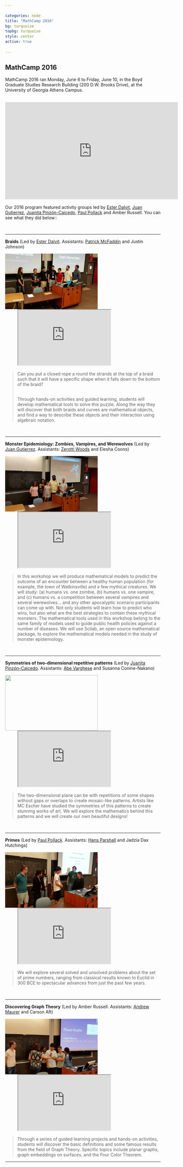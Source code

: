```yaml
---

categories: node 
title: "MathCamp 2016"
bg: turquoise
topbg: turquoise
style: center
active: true

---
```


<h2> MathCamp 2016 </h2>

<p>MathCamp 2016 ran Monday, June 6 to Friday, June 10, in the Boyd
Graduate Studies Research Building (200 D.W. Brooks Drive), at the
University of Georgia Athens Campus.
</p>
<br />

<iframe width="560" height="315"
src="https://www.youtube.com/embed/Yw3ciQu-TIg" frameborder="0"
allowfullscreen></iframe>

Our 2016 program featured activity groups led by [Ester
Dalvit](http://www.math.toronto.edu/dalvit/), [Juan
Gutierrez](http://euler.math.uga.edu/lab/html/index_en.html), [Juanita
Pinzón-Caicedo](http://alpha.math.uga.edu/~juanita/), [Paul
Pollack](http://alpha.math.uga.edu/~pollack/) and Amber
Russell. You can see what they did below::

<br />

---

**Braids**
(Led by [Ester Dalvit](http://www.math.toronto.edu/dalvit/). Assistants: [Patrick
McFaddin](https://sites.google.com/site/pmcfaddinmathematics/) and Justin Johnson)

<img src="img/camp2016/braids.gif" class="img-responsive"
style="width:300px;height: 180px; float: left;">
<iframe
src="https://drive.google.com/file/d/0B6d3gFUYYmnpaGFwMVpkS1ZPVEk/preview"
style="width:300px; height: 180px; margin-left:40px; "></iframe>
<blockquote>
Can you put a closed rope a round the strands at the top of a braid such that it will have a specific shape when it falls down to the bottom of the braid?

<br />
<br />

Through hands-on activities and guided learning, students will develop mathematical tools to solve this puzzle. Along the way they will discover that both braids and curves are mathematical objects, and find a way to describe these objects and their interaction using algebraic notation.
</blockquote>



<br />

---

**Monster Epidemiology: Zombies, Vampires, and Werewolves**
(Led by [Juan Gutierrez](http://euler.math.uga.edu/lab/html/index_en.html).
Assistants: [Zerotti Woods](https://zerotti.wordpress.com/) and Elesha Coons)

<img src="img/camp2016/monsters.gif" class="img-responsive"
style="width:300px;height: 180px; float: left;">
<iframe
src="https://drive.google.com/file/d/0B6d3gFUYYmnpQzBEZmx5M2tVSEE/preview"
width="300" height="180" style="margin-left:40px;"></iframe>

<blockquote>
In this workshop we will produce mathematical models to predict the outcome of an encounter between a healthy human population (for example, the town of Watkinsville) and a few mythical creatures. We will study: (a) humans vs. one zombie, (b) humans vs. one vampire, and (c) humans vs. a competition between several vampires and several werewolves… and any other apocalyptic scenario participants can come up with. Not only students will learn how to predict who wins, but also what are the best strategies to contain these mythical monsters. The mathematical tools used in this workshop belong to the same family of models used to guide public health policies against a number of diseases. We will use Scilab, an open source mathematical package, to explore the mathematical models needed in the study of  monster epidemiology.
</blockquote>

<br />

---

**Symmetries of two-dimensional repetitive patterns**
(Led by [Juanita Pinzón-Caicedo](http://alpha.math.uga.edu/~juanita/).
Assistants: [Abe Varghese](https://sites.google.com/site/abrahamandmath/)
and Susanna Conine-Nakano)


<img src="img/camp2016/patterns.gif" class="img-responsive"
style="width:300px;height: 180px; float: left;">
<iframe
src="https://drive.google.com/file/d/0B6d3gFUYYmnpbEFjblBHdUhsWVk/preview"
width="300" height="180" style="margin-left:40px;"></iframe>

<blockquote>
The two-dimensional plane can be with repetitions of some shapes without gaps or overlaps to create mosaic-like patterns. Artists like MC Escher have studied the symmetries of this patterns to create stunning works of art. We will explore the mathematics behind this patterns and we will create our own beautiful designs!
</blockquote>

<br />

---

**Primes**
(Led by [Paul Pollack](http://alpha.math.uga.edu/~pollack/). Assistants:
[Hans Parshall](http://hansparshall.com/) and Jadzia Dax Hutchings)

<img src="img/camp2016/primes.gif" class="img-responsive"
style="width:300px;height: 180px; float: left;">
<iframe
src="https://drive.google.com/file/d/0B6d3gFUYYmnpb2NJRGdtcHlVNTA/preview"
width="300" height="180" style="margin-left:40px;"></iframe>

<blockquote>
We will explore several solved and unsolved problems about the set of prime numbers, ranging from classical results known to Euclid in 300 BCE to spectacular advances from just the past few years.
</blockquote>


<br />

---


**Discovering Graph Theory** 
(Led by Amber Russell. Assistants: [Andrew
Maurer](https://andrewmaurer.github.io/) and Carson Aft)

<img src="img/camp2016/graphs.gif" class="img-responsive"
style="width:300px;height: 180px; float: left;">
<iframe
src="https://drive.google.com/file/d/0B6d3gFUYYmnpSy1KNG9WMGM2dlk/preview"
width="300" height="180" style="margin-left:40px;"></iframe>

<blockquote>
Through a series of guided learning projects and hands-on activities, students will discover the basic definitions and some famous results from the field of Graph Theory. Specific topics include planar graphs, graph embeddings on surfaces, and the Four Color Theorem.
</blockquote>

---


